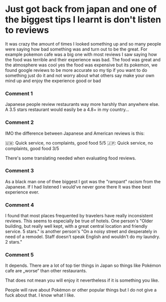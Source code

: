 # Just got back from japan and one of the biggest tips I learnt is don't listen to reviews

It was crazy the amount of times I looked something up and so many people were saying how bad something was and turn out to be the great. For example pokemon cafe was a big one with most reviews I saw saying how the food was terrible and their experience was bad. The food was great and the atmosphere was cool yes the food was expensive but its pokemon, we found google reviews to be more accurate so my tip if you want to do something just do it and not worry about what others say make your own mind up and enjoy the experience good or bad

### Comment 1

Japanese people review restaurants way more harshly than anywhere else. A 3.5 stars restaurant would easily be a 4.8+ in my country...

### Comment 2

IMO the difference between Japanese and American reviews is this:

🇺🇲: Quick service, no complaints, good food 5/5
🇯🇵: Quick service, no complaints, good food 3/5

There's some translating needed when evaluating food reviews.

### Comment 3

As a black man one of thee biggest I got was the "rampant" racism from the Japanese. If I had listened I would've never gone there
It was thee best experience ever.

### Comment 4

I found that most places frequented by travelers have really inconsistent reviews. This seems to especially be true of hotels. One person's "Older building, but really well kept, with a great central location and friendly service. 5 stars." is another person's "On a noisy street and desperately in need of a remodel. Staff doesn't speak English and wouldn't do my laundry. 2 stars."

### Comment 5

It depends. There are a lot of top tier things in Japan so things like Pokémon cafe are „worse“ than other restaurants.

That does not mean you will enjoy it nevertheless if it is something you like. 

People will rave about Pokémon or other popular things but I do not give a fuck about that. I know what I like.


